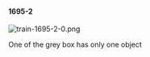 #### 1695-2
![train-1695-2-0.png](https://github.com/lil-lab/nlvr/raw/master/nlvr/train/images/33/train-1695-2-0.png "train-1695-2-0.png")

One of the grey box has only one object